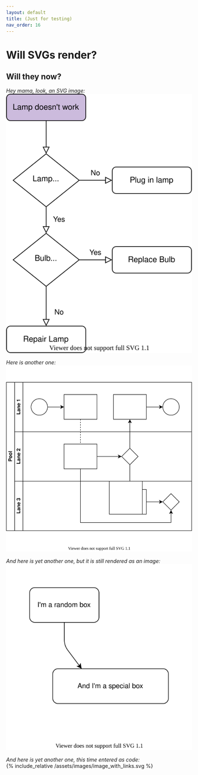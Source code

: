 ```yaml
---
layout: default
title: (Just for testing)
nav_order: 16
---
```


# Will SVGs render?

## Will they now?  
  
*Hey mama, look, an SVG image:*  
![SVG in question](/assets/images/Test.svg)

*Here is another one:*  
![SVG in question](/assets/images/test_from_diagrams_app.svg)

*And here is yet another one, but it is still rendered as an image:*  
![SVG in question](/assets/images/image_with_links.svg)

*And here is yet another one, this time entered as code:*  
{% include_relative /assets/images/image_with_links.svg %}